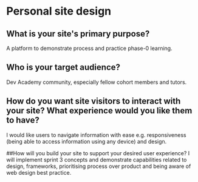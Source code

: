 # Personal site design
## What is your site's primary purpose?
A platform to demonstrate process and practice phase-0 learning.

## Who is your target audience? 
Dev Academy community, especially fellow cohort members and tutors. 

## How do you want site visitors to interact with your site? What experience would you like them to have? 
I would like users to navigate information with ease e.g. responsiveness (being able to access information using any device) and design.  

##How will you build your site to support your desired user experience? 
I will implement sprint 3 concepts and demonstrate capabilities related to design, frameworks, prioritising process over product and being aware of web design best practice. 
